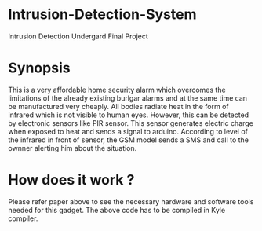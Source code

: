 # Intrusion-Detection-System
Intrusion Detection Undergard Final Project 
# Synopsis
This is a very affordable home security alarm which overcomes the limitations of the already existing burlgar alarms and at the same time can be 
manufactured very cheaply.
All bodies radiate heat in the form of infrared which is not visible to human eyes. However, this can be detected by electronic sensors
like PIR sensor. This sensor generates electric charge when exposed to heat  and sends a signal to arduino.
According to level of the infrared in front of sensor, the GSM model sends a SMS and call to the ownner alerting him about the situation.

# How does it work ? 
Please refer paper above to see the necessary hardware and software tools needed for this gadget. 
The above code has to be compiled in Kyle compiler. 
